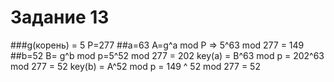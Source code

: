 # Задание 13
###g(корень) = 5 P=277
##a=63
A=g^a mod P => 5^63 mod  277 = 149
##b=52
B= g^b mod p=5^52 mod 277 = 202
key(a) = B^63 mod p = 202^63 mod 277 = 52
key(b) = A^52 mod p = 149 ^ 52 mod 277 = 52
